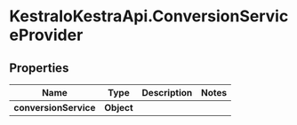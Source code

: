 # KestraIoKestraApi.ConversionServiceProvider

## Properties

Name | Type | Description | Notes
------------ | ------------- | ------------- | -------------
**conversionService** | **Object** |  | 


